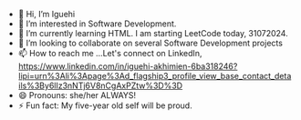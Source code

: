 - 👋 Hi, I’m Iguehi
- 👀 I’m interested in Software Development.
- 🌱 I’m currently learning HTML. I am starting LeetCode today, 31072024.
- 💞️ I’m looking to collaborate on several Software Development projects
- 📫 How to reach me ...Let's connect on LinkedIn, https://www.linkedin.com/in/iguehi-akhimien-6ba318246?lipi=urn%3Ali%3Apage%3Ad_flagship3_profile_view_base_contact_details%3By6lIz3nNTj6V8nCgAxPZtw%3D%3D
- 😄 Pronouns: she/her ALWAYS!
- ⚡ Fun fact: My five-year old self will be proud. 

<!---
iguehiakhimie/iguehiakhimie is a ✨ special ✨ repository because its `README.md` (this file) appears on your GitHub profile.
You can click the Preview link to take a look at your changes.
--->
